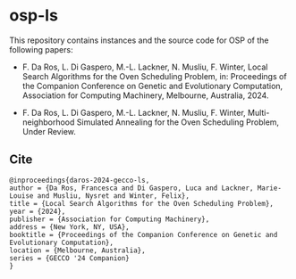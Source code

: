 # osp-ls

This repository contains instances and the source code for OSP of the following papers: 

- F. Da Ros, L. Di Gaspero, M.-L. Lackner, N. Musliu, F. Winter, Local Search Algorithms for the Oven Scheduling Problem, in: Proceedings of the Companion Conference on Genetic and Evolutionary Computation, Association for Computing Machinery, Melbourne, Australia, 2024.

- F. Da Ros, L. Di Gaspero, M.-L. Lackner, N. Musliu, F. Winter, Multi-neighborhood Simulated Annealing for the Oven Scheduling Problem, Under Review.

## Cite

```
@inproceedings{daros-2024-gecco-ls,
author = {Da Ros, Francesca and Di Gaspero, Luca and Lackner, Marie-Louise and Musliu, Nysret and Winter, Felix},
title = {Local Search Algorithms for the Oven Scheduling Problem},
year = {2024},
publisher = {Association for Computing Machinery},
address = {New York, NY, USA},
booktitle = {Proceedings of the Companion Conference on Genetic and Evolutionary Computation},
location = {Melbourne, Australia},
series = {GECCO '24 Companion}
}
```